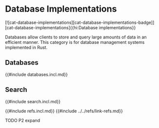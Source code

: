 # Database Implementations

[![cat-database-implementations][cat-database-implementations-badge]][cat-database-implementations]{{hi:Database implementations}}

Databases allow clients to store and query large amounts of data in an efficient manner. This category is for database management systems implemented in Rust.

## Databases

{{#include databases.incl.md}}

## Search

{{#include search.incl.md}}

{{#include refs.incl.md}}
{{#include ../../refs/link-refs.md}}

<div class="hidden">
TODO P2 expand
</div>
